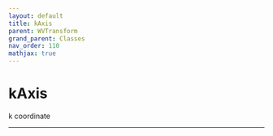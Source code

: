 ```yaml
---
layout: default
title: kAxis
parent: WVTransform
grand_parent: Classes
nav_order: 110
mathjax: true
---
```


#  kAxis

k coordinate


---

